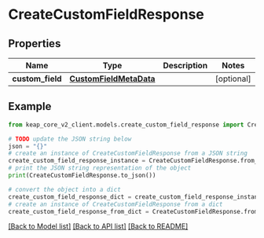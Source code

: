 # CreateCustomFieldResponse


## Properties

Name | Type | Description | Notes
------------ | ------------- | ------------- | -------------
**custom_field** | [**CustomFieldMetaData**](CustomFieldMetaData.md) |  | [optional] 

## Example

```python
from keap_core_v2_client.models.create_custom_field_response import CreateCustomFieldResponse

# TODO update the JSON string below
json = "{}"
# create an instance of CreateCustomFieldResponse from a JSON string
create_custom_field_response_instance = CreateCustomFieldResponse.from_json(json)
# print the JSON string representation of the object
print(CreateCustomFieldResponse.to_json())

# convert the object into a dict
create_custom_field_response_dict = create_custom_field_response_instance.to_dict()
# create an instance of CreateCustomFieldResponse from a dict
create_custom_field_response_from_dict = CreateCustomFieldResponse.from_dict(create_custom_field_response_dict)
```
[[Back to Model list]](../README.md#documentation-for-models) [[Back to API list]](../README.md#documentation-for-api-endpoints) [[Back to README]](../README.md)


